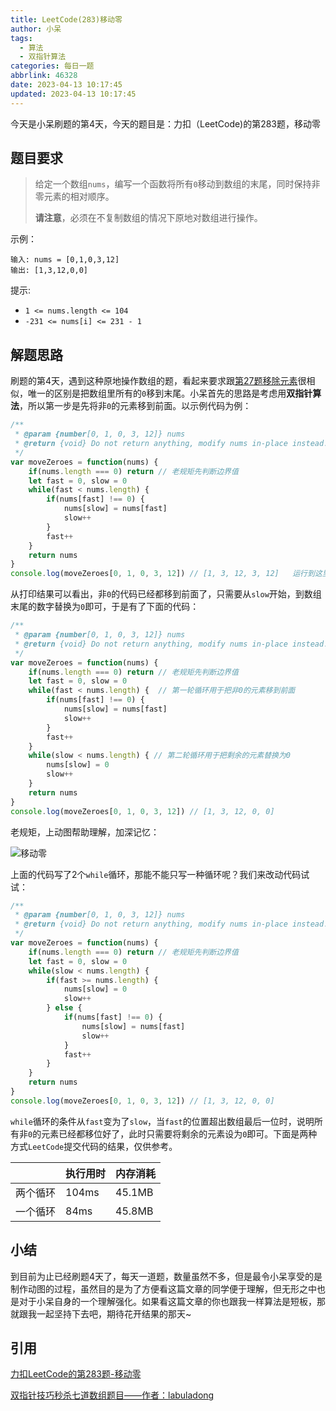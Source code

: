 ```yaml
---
title: LeetCode(283)移动零
author: 小呆
tags:
  - 算法
  - 双指针算法
categories: 每日一题
abbrlink: 46328
date: 2023-04-13 10:17:45
updated: 2023-04-13 10:17:45
---
```


今天是小呆刷题的第4天，今天的题目是：力扣（LeetCode)的第283题，移动零

## 题目要求

> 给定一个数组`nums`，编写一个函数将所有`0`移动到数组的末尾，同时保持非零元素的相对顺序。
>
> **请注意**，必须在不复制数组的情况下原地对数组进行操作。

<!--more-->

示例：

```
输入: nums = [0,1,0,3,12]
输出: [1,3,12,0,0]
```

提示:

- `1 <= nums.length <= 104`
- `-231 <= nums[i] <= 231 - 1`

## 解题思路

刷题的第4天，遇到这种原地操作数组的题，看起来要求跟[第27题移除元素](https://www.xdxmblog.cn/posts/4743.html)很相似，唯一的区别是把数组里所有的`0`移到末尾。小呆首先的思路是考虑用**双指针算法**，所以第一步是先将非`0`的元素移到前面。以示例代码为例：

```javascript
/**
 * @param {number[0, 1, 0, 3, 12]} nums
 * @return {void} Do not return anything, modify nums in-place instead.
 */
var moveZeroes = function(nums) {
    if(nums.length === 0) return // 老规矩先判断边界值
    let fast = 0, slow = 0
    while(fast < nums.length) {
        if(nums[fast] !== 0) {
            nums[slow] = nums[fast]
            slow++
        }
        fast++
    }
    return nums
}
console.log(moveZeroes[0, 1, 0, 3, 12]) // [1, 3, 12, 3, 12]   运行到这里，fast：5  slow:3
```

从打印结果可以看出，非`0`的代码已经都移到前面了，只需要从`slow`开始，到数组末尾的数字替换为`0`即可，于是有了下面的代码：

```javascript
/**
 * @param {number[0, 1, 0, 3, 12]} nums
 * @return {void} Do not return anything, modify nums in-place instead.
 */
var moveZeroes = function(nums) {
    if(nums.length === 0) return // 老规矩先判断边界值
    let fast = 0, slow = 0
    while(fast < nums.length) {  // 第一轮循环用于把非0的元素移到前面
        if(nums[fast] !== 0) {
            nums[slow] = nums[fast]
            slow++
        }
        fast++
    }
    while(slow < nums.length) { // 第二轮循环用于把剩余的元素替换为0
        nums[slow] = 0
        slow++
    }
    return nums
}
console.log(moveZeroes[0, 1, 0, 3, 12]) // [1, 3, 12, 0, 0]
```

老规矩，上动图帮助理解，加深记忆：

![移动零](//img.xdxmblog.cn/images/image-202304120002.gif)

上面的代码写了2个`while`循环，那能不能只写一种循环呢？我们来改动代码试试：

```javascript
/**
 * @param {number[0, 1, 0, 3, 12]} nums
 * @return {void} Do not return anything, modify nums in-place instead.
 */
var moveZeroes = function(nums) {
    if(nums.length === 0) return // 老规矩先判断边界值
    let fast = 0, slow = 0
    while(slow < nums.length) {
        if(fast >= nums.length) {
            nums[slow] = 0
            slow++
        } else {
            if(nums[fast] !== 0) {
            	nums[slow] = nums[fast]
            	slow++
        	}
            fast++
        }
    }
    return nums
}
console.log(moveZeroes[0, 1, 0, 3, 12]) // [1, 3, 12, 0, 0]
```

`while`循环的条件从`fast`变为了`slow`，当`fast`的位置超出数组最后一位时，说明所有非`0`的元素已经都移位好了，此时只需要将剩余的元素设为`0`即可。下面是两种方式`LeetCode`提交代码的结果，仅供参考。

|          | 执行用时 | 内存消耗 |
| -------- | -------- | -------- |
| 两个循环 | 104ms    | 45.1MB   |
| 一个循环 | 84ms     | 45.8MB   |



## 小结

到目前为止已经刷题4天了，每天一道题，数量虽然不多，但是最令小呆享受的是制作动图的过程，虽然目的是为了方便看这篇文章的同学便于理解，但无形之中也是对于小呆自身的一个理解强化。如果看这篇文章的你也跟我一样算法是短板，那就跟我一起坚持下去吧，期待花开结果的那天~

## 引用

[力扣LeetCode的第283题-移动零](https://leetcode.cn/problems/move-zeroes/)

[双指针技巧秒杀七道数组题目——作者：labuladong](https://labuladong.gitee.io/algo/di-yi-zhan-da78c/shou-ba-sh-48c1d/shuang-zhi-fa4bd/)
